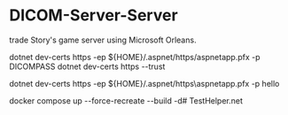 # DICOM-Server-Server
trade Story's game server using Microsoft Orleans.



dotnet dev-certs https -ep ${HOME}/.aspnet/https/aspnetapp.pfx -p DICOMPASS
dotnet dev-certs https --trust



dotnet dev-certs https -ep ${HOME}/.aspnet/https\aspnetapp.pfx -p hello


 docker compose up --force-recreate --build -d# TestHelper.net
